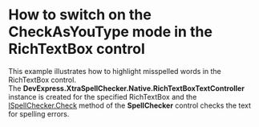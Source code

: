 # How to switch on the CheckAsYouType mode in the RichTextBox control


<p>This example illustrates how to highlight misspelled words in the RichTextBox control. <br />
The <strong>DevExpress.XtraSpellChecker.Native.RichTextBoxTextController</strong> instance is created for the specified RichTextBox and the <a href="http://help.devexpress.com/#CoreLibraries/DevExpressXtraSpellCheckerISpellChecker_Checktopic"><u>ISpellChecker.Check</u></a> method of the <strong>SpellChecker</strong> control checks the text for spelling errors.</p>

<br/>


